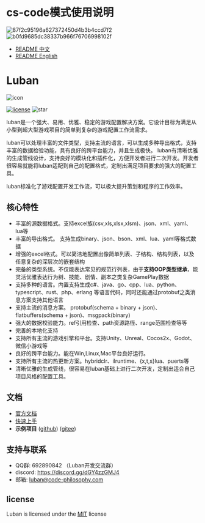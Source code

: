 # cs-code模式使用说明
![87f2c95196a627372450d4b3b4ccd7f2](https://github.com/user-attachments/assets/3a0af29a-0e29-48bf-849c-d7c6168545f5)
![b0fd9685dc38337b966f76706998102f](https://github.com/user-attachments/assets/55910f7a-01d0-4adf-b80b-da320653c6b6)

- [README 中文](./README.md)
- [README English](./README_EN.md)

# Luban

![icon](docs/images/logo.png)

[![license](http://img.shields.io/badge/license-MIT-blue.svg?style=flat-square)](https://opensource.org/licenses/MIT) ![star](https://img.shields.io/github/stars/focus-creative-games/luban?style=flat-square)


luban是一个强大、易用、优雅、稳定的游戏配置解决方案。它设计目标为满足从小型到超大型游戏项目的简单到复杂的游戏配置工作流需求。

luban可以处理丰富的文件类型，支持主流的语言，可以生成多种导出格式，支持丰富的数据检验功能，具有良好的跨平台能力，并且生成极快。
luban有清晰优雅的生成管线设计，支持良好的模块化和插件化，方便开发者进行二次开发。开发者很容易就能将luban适配到自己的配置格式，定制出满足项目要求的强大的配置工具。

luban标准化了游戏配置开发工作流，可以极大提升策划和程序的工作效率。

## 核心特性

- 丰富的源数据格式。支持excel族(csv,xls,xlsx,xlsm)、json、xml、yaml、lua等
- 丰富的导出格式。 支持生成binary、json、bson、xml、lua、yaml等格式数据
- 增强的excel格式。可以简洁地配置出像简单列表、子结构、结构列表，以及任意复杂的深层次的嵌套结构
- 完备的类型系统。不仅能表达常见的规范行列表，由于**支持OOP类型继承**，能灵活优雅表达行为树、技能、剧情、副本之类复杂GamePlay数据
- 支持多种的语言。内置支持生成c#、java、go、cpp、lua、python、typescript、rust、php、erlang 等语言代码，同时还能通过protobuf之类消息方案支持其他语言
- 支持主流的消息方案。 protobuf(schema + binary + json)、flatbuffers(schema + json)、msgpack(binary)
- 强大的数据校验能力。ref引用检查、path资源路径、range范围检查等等
- 完善的本地化支持
- 支持所有主流的游戏引擎和平台。支持Unity、Unreal、Cocos2x、Godot、微信小游戏等
- 良好的跨平台能力。能在Win,Linux,Mac平台良好运行。
- 支持所有主流的热更新方案。hybridclr、ilruntime、{x,t,s}lua、puerts等
- 清晰优雅的生成管线，很容易在luban基础上进行二次开发，定制出适合自己项目风格的配置工具。

## 文档

- [官方文档](https://luban.doc.code-philosophy.com/)
- [快速上手](https://luban.doc.code-philosophy.com/docs/beginner/quickstart)
- **示例项目** ([github](https://github.com/focus-creative-games/luban_examples)) ([gitee](https://gitee.com/focus-creative-games/luban_examples))


## 支持与联系

- QQ群: 692890842 （Luban开发交流群）
- discord: https://discord.gg/dGY4zzGMJ4
- 邮箱: luban@code-philosophy.com



## license

Luban is licensed under the [MIT](https://github.com/focus-creative-games/luban/blob/main/LICENSE) license
